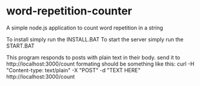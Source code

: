 # word-repetition-counter
A simple node.js application to count word repetition in a string

To install simply run the INSTALL.BAT
To start the server simply run the START.BAT

This program responds to posts with plain text in their body. send it to http://localhost:3000/count
formating should be something like this:
curl -H "Content-type: text/plain" -X "POST" -d "TEXT HERE" http://localhost:3000/count
